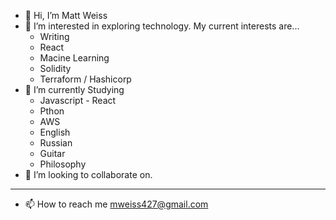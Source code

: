 - 👋 Hi, I’m Matt Weiss 
- 👀 I’m interested in exploring technology. My current interests are... 
  - Writing
  - React
  - Macine Learning 
  - Solidity 
  - Terraform / Hashicorp
- 🌱 I’m currently Studying
  - Javascript - React
  - Pthon 
  - AWS
  - English 
  - Russian 
  - Guitar
  - Philosophy
- 💞️ I’m looking to collaborate on.
____________________
- 📫 How to reach me
mweiss427@gmail.com


<!---
mweiss427/mweiss427 is a ✨ special ✨ repository because its `README.md` (this file) appears on your GitHub profile.
You can click the Preview link to take a look at your changes.
--->
